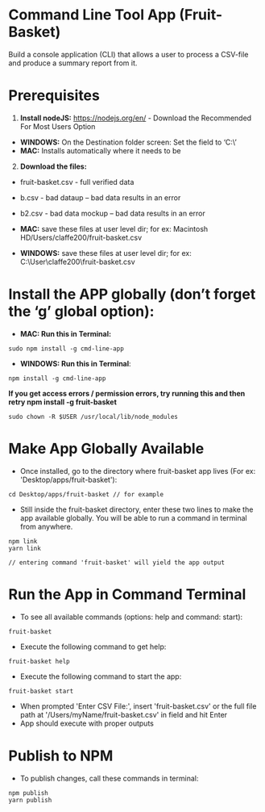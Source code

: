 # Command Line Tool App (Fruit-Basket)
Build a console application (CLI) that allows a user to process a CSV-file and produce a summary report from it.

# Prerequisites
1. **Install nodeJS:** https://nodejs.org/en/ - Download the Recommended For Most Users Option
- **WINDOWS:** On the Destination folder screen: Set the field to ‘C:\’
- **MAC:** Installs automatically where it needs to be
2. **Download the files:**
- fruit-basket.csv - full verified data
- b.csv - bad dataup – bad data results in an error
- b2.csv - bad data mockup – bad data results in an error

-	**MAC:** save these files at user level dir; for ex: Macintosh HD/Users/claffe200/fruit-basket.csv
- **WINDOWS:** save these files at user level dir; for ex: C:\User\claffe200\fruit-basket.csv

# Install the APP globally (don’t forget the ‘g’ global option):
- **MAC: Run this in Terminal:**

```
sudo npm install -g cmd-line-app
```

- **WINDOWS: Run this in Terminal**:

```
npm install -g cmd-line-app
```

**If you get access errors / permission errors, try running this and then retry npm install -g fruit-basket**

```
sudo chown -R $USER /usr/local/lib/node_modules

```

# Make App Globally Available

- Once installed, go to the directory where fruit-basket app lives (For ex: 'Desktop/apps/fruit-basket'):

```
cd Desktop/apps/fruit-basket // for example
```

- Still inside the fruit-basket directory, enter these two lines to make the app available globally. You will be able to run a command in terminal from anywhere.

```
npm link
yarn link

// entering command 'fruit-basket' will yield the app output
```

# Run the App in Command Terminal
- To see all available commands (options: help and command: start):

```
fruit-basket
```

- Execute the following command to get help:

```
fruit-basket help
```

- Execute the following command to start the app:

```
fruit-basket start
```

- When prompted 'Enter CSV File:', insert 'fruit-basket.csv' or the full file path at '/Users/myName/fruit-basket.csv' in
field and hit Enter
- App should execute with proper outputs

# Publish to NPM
- To publish changes, call these commands in terminal:
```
npm publish
yarn publish
```